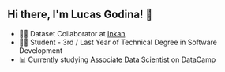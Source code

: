 ## Hi there, I'm Lucas Godina! 👋

<!--
**lucasgodina/lucasgodina** is a ✨ _special_ ✨ repository because its `README.md` (this file) appears on your GitHub profile.

Here are some ideas to get you started:

- 🔭 I’m currently working on ...
- 🌱 I’m currently learning ...
- 👯 I’m looking to collaborate on ...
- 🤔 I’m looking for help with ...
- 💬 Ask me about ...
- 📫 How to reach me: ...
- 😄 Pronouns: ...
- ⚡ Fun fact: ...
-->

- 👨‍💻 Dataset Collaborator at [Inkan](https://inkan.media/platform/)
- 👨‍🎓 Student - 3rd / Last Year of Technical Degree in Software Development
- 📊 Currently studying [Associate Data Scientist](https://app.datacamp.com/learn/career-tracks/associate-data-scientist-in-python) on DataCamp
